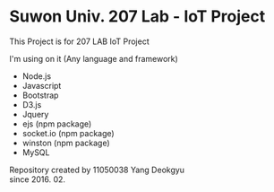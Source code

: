 # Suwon Univ. 207 Lab - IoT Project
This Project is for 207 LAB IoT Project

I'm using on it (Any language and framework)
* Node.js
* Javascript
* Bootstrap
* D3.js
* Jquery
* ejs (npm package)
* socket.io (npm package)
* winston (npm package)
* MySQL


Repository created by 11050038 Yang Deokgyu<br>
since 2016. 02.